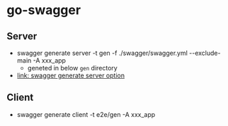 # go-swagger

## Server

* swagger generate server -t gen -f ./swagger/swagger.yml --exclude-main -A xxx_app
  * geneted in below `gen` directory
* [link: swagger generate server option](https://github.com/go-swagger/go-swagger/blob/master/docs/generate/server.md)


## Client

* swagger generate client -t e2e/gen -A xxx_app

